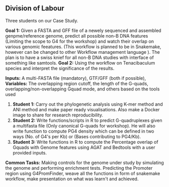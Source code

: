 ## Division of Labour
Three students on our Case Study.

**Goal 1:** Given a FASTA and GFF file of a newely sequenced and assembled genpme/reference genome, predict all possible non-B DNA features (Limiting the scope to G4 for the workshop) and watch their overlap on various genomic feeatures. (This workflow is planned to be in Snakemake, however can be changed to other Workflow management language ). The plan is to have a swiss knief for all non-B DNA studies with interface of something like samtools.
**Goal 2:** Using the workflow on Tenacibaculum species and interpret the significance of the results.
 
**Inputs:** A multi-FASTA file (mandatory), GTF/GFF (both if possible), 
**Variables:** The overlapping region cutoff, the length of the G-quads, overlapping/non-overlapping Gquad mode, and others based on the tools used

1. **Student 1:** Carry out the phylogenetic analysis using K-mer method and ANI method and make paper ready visualisations. Also make a Docker image to share for research reproducibility.
2. **Student 2:** Write functions/scripts in R to predict G-quadruplexes given a multifasta file (Only canonical G-quads for workshop). He will also write function to compute PG4 density which can be defined in two ways (No. of G4's per Kb) or (Bases contributing to PG4/Kb). 
3. **Student 3:** Write functions in R to compute the Percentage overlap of Gquads with Genome features using AGAT and Bedtools with a user provided inputs.

**Common Tasks:**  Making controls for the genome under study by simulating the genome and performing enrichment tests. Predicting the Promoter region using G4PromFinder, weave all the functions in form of snakemake workflow, make presentation on what was learn't and achieved.

